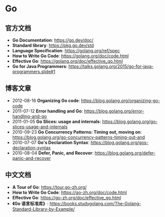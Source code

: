 # Go

## 官方文档

- **Go Documentation**: https://go.dev/doc/
- **Standard library**: https://pkg.go.dev/std
- **Language Specification**: https://golang.org/ref/spec
- **How to Write Go Code**: https://golang.org/doc/code.html
- **Effective Go**: https://golang.org/doc/effective_go.html
- **Go for Java Programmers**: https://talks.golang.org/2015/go-for-java-programmers.slide#1

## 博客文章

- 2012-08-16 **Organizing Go code**: https://blog.golang.org/organizing-go-code
- 2011-07-12 **Error handling and Go**: https://blog.golang.org/error-handling-and-go
- 2011-01-05 **Go Slices: usage and internals**: https://blog.golang.org/go-slices-usage-and-internals
- 2010-09-23 **Go Concurrency Patterns: Timing out, moving
  on**: https://blog.golang.org/go-concurrency-patterns-timing-out-and
- 2010-07-07 **Go's Declaration Syntax**: https://blog.golang.org/gos-declaration-syntax
- 2010-08-04 **Defer, Panic, and Recover**: https://blog.golang.org/defer-panic-and-recover

## 中文文档

- **A Tour of Go**: https://tour.go-zh.org/
- **How to Write Go Code**: https://go-zh.org/doc/code.html
- **Effective Go**: https://go-zh.org/doc/effective_go.html
- **《Go 语言标准库》**: https://books.studygolang.com/The-Golang-Standard-Library-by-Example/
